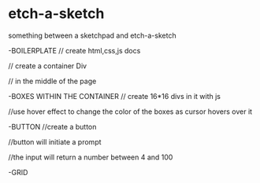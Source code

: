 # etch-a-sketch

something between a sketchpad and etch-a-sketch

-BOILERPLATE
   // create html,css,js docs

   // create a container Div

   // in the middle of the page

-BOXES WITHIN THE CONTAINER
   // create 16*16 divs in it with js

   //use hover effect to change the color of the boxes as cursor hovers over it

-BUTTON
   //create a button

   //button will initiate a prompt

   //the input will return a number between 4 and 100

-GRID 
   










